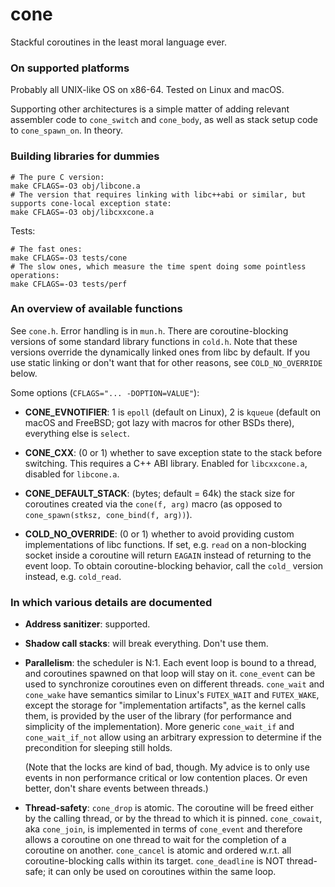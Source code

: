 # cone

Stackful coroutines in the least moral language ever.

### On supported platforms

Probably all UNIX-like OS on x86-64. Tested on Linux and macOS.

Supporting other architectures is a simple matter of adding relevant assembler code
to `cone_switch` and `cone_body`, as well as stack setup code to `cone_spawn_on`.
In theory.

### Building libraries for dummies

```
# The pure C version:
make CFLAGS=-O3 obj/libcone.a
# The version that requires linking with libc++abi or similar, but supports cone-local exception state:
make CFLAGS=-O3 obj/libcxxcone.a
```

Tests:

```
# The fast ones:
make CFLAGS=-O3 tests/cone
# The slow ones, which measure the time spent doing some pointless operations:
make CFLAGS=-O3 tests/perf
```

### An overview of available functions

See `cone.h`. Error handling is in `mun.h`. There are coroutine-blocking versions of
some standard library functions in `cold.h`. Note that these versions override the
dynamically linked ones from libc by default. If you use static linking or don't want
that for other reasons, see `COLD_NO_OVERRIDE` below.

Some options (`CFLAGS="... -DOPTION=VALUE"`):

  * **CONE_EVNOTIFIER**: 1 is `epoll` (default on Linux), 2 is `kqueue` (default on macOS
    and FreeBSD; got lazy with macros for other BSDs there), everything else is `select`.

  * **CONE_CXX**: (0 or 1) whether to save exception state to the stack before switching.
    This requires a C++ ABI library. Enabled for `libcxxcone.a`, disabled for `libcone.a`.

  * **CONE_DEFAULT_STACK**: (bytes; default = 64k) the stack size for coroutines created via the
    `cone(f, arg)` macro (as opposed to `cone_spawn(stksz, cone_bind(f, arg))`).

  * **COLD_NO_OVERRIDE**: (0 or 1) whether to avoid providing custom implementations of
    libc functions. If set, e.g. `read` on a non-blocking socket inside a coroutine
    will return `EAGAIN` instead of returning to the event loop. To obtain coroutine-blocking
    behavior, call the `cold_` version instead, e.g. `cold_read`.

### In which various details are documented

  * **Address sanitizer**: supported.

  * **Shadow call stacks**: will break everything. Don't use them.

  * **Parallelism**: the scheduler is N:1. Each event loop is bound to a thread,
    and coroutines spawned on that loop will stay on it. `cone_event` can be used to
    synchronize coroutines even on different threads. `cone_wait` and `cone_wake` have
    semantics similar to Linux's `FUTEX_WAIT` and `FUTEX_WAKE`, except the storage for
    "implementation artifacts", as the kernel calls them, is provided by the user of
    the library (for performance and simplicity of the implementation).
    More generic `cone_wait_if` and `cone_wait_if_not` allow using an arbitrary
    expression to determine if the precondition for sleeping still holds.

    (Note that the locks are kind of bad, though. My advice is to only use events
    in non performance critical or low contention places. Or even better, don't
    share events between threads.)

  * **Thread-safety**: `cone_drop` is atomic. The coroutine will be freed
    either by the calling thread, or by the thread to which it is pinned. `cone_cowait`,
    aka `cone_join`, is implemented in terms of `cone_event` and therefore allows
    a coroutine on one thread to wait for the completion of a coroutine on another.
    `cone_cancel` is atomic and ordered w.r.t. all coroutine-blocking calls within
    its target. `cone_deadline` is NOT thread-safe; it can only be used on coroutines
    within the same loop.
